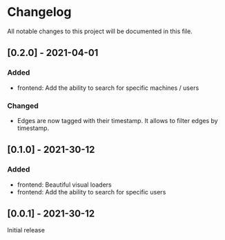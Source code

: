 # Changelog
All notable changes to this project will be documented in this file.

## [0.2.0] - 2021-04-01

### Added
- frontend: Add the ability to search for specific machines / users

### Changed
- Edges are now tagged with their timestamp. It allows to filter edges by timestamp.

## [0.1.0] - 2021-30-12

### Added
- frontend: Beautiful visual loaders
- frontend: Add the ability to search for specific users

## [0.0.1] - 2021-30-12

Initial release